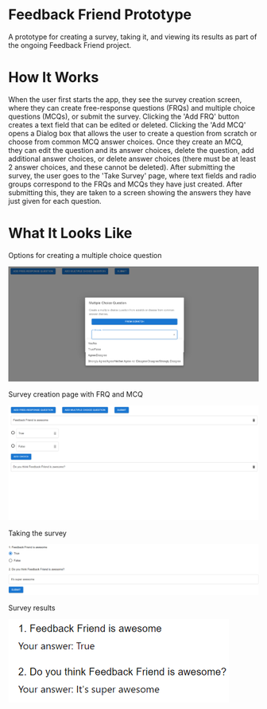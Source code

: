 # Feedback Friend Prototype
A prototype for creating a survey, taking it, and viewing its results as part of the ongoing Feedback Friend project.

# How It Works
When the user first starts the app, they see the survey creation screen, where they can create free-response questions (FRQs) and multiple choice questions (MCQs), or submit the survey. Clicking the 'Add FRQ' button creates a text field that can be edited or deleted. Clicking the 'Add MCQ' opens a Dialog box that allows the user to create a question from scratch or choose from common MCQ answer choices. Once they create an MCQ, they can edit the question and its answer choices, delete the question, add additional answer choices, or delete answer choices (there must be at least 2 answer choices, and these cannot be deleted). After submitting the survey, the user goes to the 'Take Survey' page, where text fields and radio groups correspond to the FRQs and MCQs they have just created. After submitting this, they are taken to a screen showing the answers they have just given for each question.

# What It Looks Like
Options for creating a multiple choice question

![Creating a MCQ](images/createMCQ.png)

Survey creation page with FRQ and MCQ

![Survey Creation](images/createSurvey.png)

Taking the survey

![Taking the survey](images/takeSurvey.png)

Survey results

![Survey results](images/surveyResults.png)
